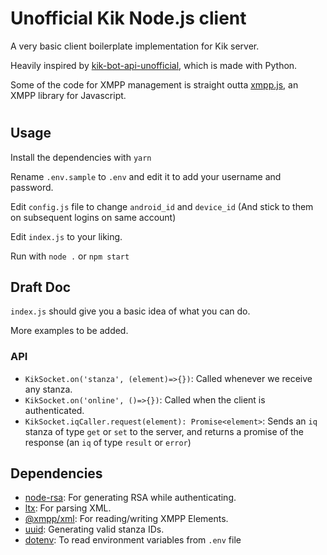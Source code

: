 # Unofficial Kik Node.js client

A very basic client boilerplate implementation for Kik server.


Heavily inspired by [kik-bot-api-unofficial](https://github.com/tomer8007/kik-bot-api-unofficial), which is made with Python.

Some of the code for XMPP management is straight outta [xmpp.js](https://github.com/xmppjs/xmpp.js), an XMPP library for Javascript.

#
## Usage
Install the dependencies with `yarn`

Rename `.env.sample` to `.env` and edit it to add your username and password.

Edit `config.js` file to change `android_id` and `device_id` (And stick to them on subsequent logins on same account)

Edit `index.js` to your liking.

Run with `node .` or `npm start`

## Draft Doc

`index.js` should give you a basic idea of what you can do.

More examples to be added.

### API
- `KikSocket.on('stanza', (element)=>{})`: Called whenever we receive any stanza.
- `KikSocket.on('online', ()=>{})`: Called when the client is authenticated. 
- `KikSocket.iqCaller.request(element): Promise<element>`: Sends an `iq` stanza of type `get` or `set` to the server, and returns a promise of the response (an `iq` of type `result` or `error`)

## Dependencies ##
- [node-rsa](https://github.com/rzcoder/node-rsa): For generating RSA while authenticating.
- [ltx](https://github.com/xmppjs/ltx): For parsing XML.
- [@xmpp/xml](https://github.com/xmppjs/xmpp.js/tree/master/packages/xml): For reading/writing XMPP Elements.
- [uuid](https://github.com/kelektiv/node-uuid): Generating valid stanza IDs.
- [dotenv](https://github.com/motdotla/dotenv): To read environment variables from `.env` file